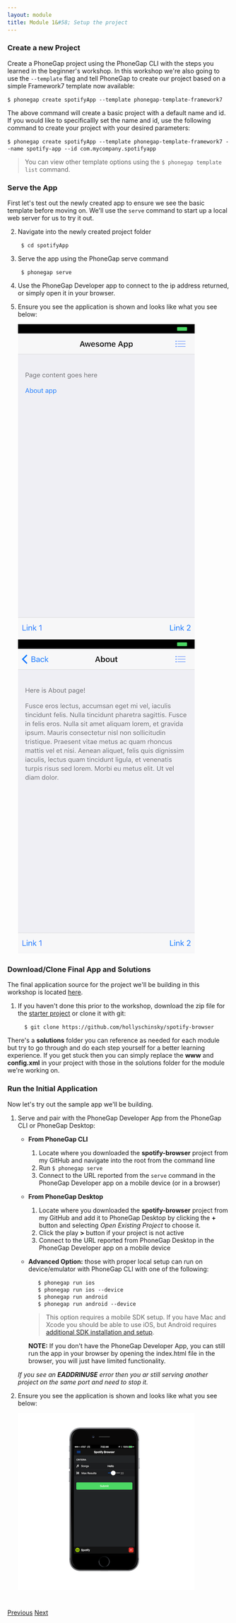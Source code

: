 ```yaml
---
layout: module
title: Module 1&#58; Setup the project
---
```


### Create a new Project
Create a PhoneGap project using the PhoneGap CLI with the steps you learned in the beginner's workshop. In this workshop we're also
going to use the `--template` flag and tell PhoneGap to create our project based on a simple Framework7 template now available: 
        
    $ phonegap create spotifyApp --template phonegap-template-framework7      

       
The above command will create a basic project with a default name and id. If you would like to specificallly set the name and id, use the following
command to create your project with your desired parameters:
          
    $ phonegap create spotifyApp --template phonegap-template-framework7 --name spotify-app --id com.mycompany.spotifyapp

> You can view other template options using the `$ phonegap template list` command.

### Serve the App
First let's test out the newly created app to ensure we see the basic template before moving on. We'll use the `serve` command to start up a 
local web server for us to try it out. 
        
2. Navigate into the newly created project folder

        $ cd spotifyApp

3. Serve the app using the PhoneGap serve command
                
        $ phonegap serve

4. Use the PhoneGap Developer app to connect to the ip address returned, or simply open it in your browser.  
                        
5. Ensure you see the application is shown and looks like what you see below: 

   <img class="screenshot" src="images/f7-tpl.png"/>
   <img class="screenshot" src="images/f7-tpl2.png"/>

### Download/Clone Final App and Solutions
The final application source for the project we'll be building in this workshop is located [here](https://github.com/hollyschinsky/spotify-browser).

1. If you haven't done this prior to the workshop, download the zip file for the [starter project](https://github.com/hollyschinsky/spotify-browser/archive/master.zip) 
or clone it with git:
   
         $ git clone https://github.com/hollyschinsky/spotify-browser
           
There's a **solutions** folder you can reference as needed for each module but try to go through and do each step yourself for a better learning
experience. If you get stuck then you can simply replace the **www** and **config.xml** in your project with those in the solutions folder for the module
 we're working on.


### Run the Initial Application
Now let's try out the sample app we'll be building. 

1. Serve and pair with the PhoneGap Developer App from the PhoneGap CLI or PhoneGap Desktop:  
  
   - **From PhoneGap CLI** 
     1. Locate where you downloaded the **spotify-browser** project from my GitHub and navigate into the root from the command line          
     2. Run `$ phonegap serve`
     3. Connect to the URL reported from the `serve` command in the PhoneGap Developer app on a mobile device (or in a browser)

     
   - **From PhoneGap Desktop**
     1. Locate where you downloaded the **spotify-browser** project from my GitHub and add it to PhoneGap Desktop by clicking the **+** button
     and selecting *Open Existing Project* to choose it. 
     2. Click the play **>** button if your project is not active 
     3. Connect to the URL reported from PhoneGap Desktop in the PhoneGap Developer app on a mobile device
            
   - **Advanced Option:** those with proper local setup can run on device/emulator with PhoneGap CLI with one of the following:
        
            $ phonegap run ios
            $ phonegap run ios --device
            $ phonegap run android             
            $ phonegap run android --device               
      
      > This option requires a mobile SDK setup. If you have Mac and Xcode you should be able to use iOS, but Android requires [additional SDK installation and setup](http://developer.android.com/sdk). 

       **NOTE:** If you don't have the PhoneGap Developer App, you can still run the app in your browser by opening the index.html file in the browser, you will just have limited 
       functionality.    

    *If you see an **EADDRINUSE** error then you ar still serving another project on the same port and need to stop it.*

2. Ensure you see the application is shown and looks like what you see below: 

   <img class="screenshot-lg" src="images/main.png"/>   
 

<div class="row" style="margin-top:40px;">
<div class="col-sm-12">
<a href="index.html" class="btn btn-default"><i class="glyphicon glyphicon-chevron-left"></i> Previous</a>
<a href="module2.html" class="btn btn-default pull-right">Next <i class="glyphicon
glyphicon-chevron-right"></i></a>
</div>
</div>

